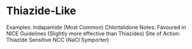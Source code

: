 # Thiazide-Like

Examples: Indapamide (Most Common)                     Chlortalidone
Notes: Favoured in NICE Guidelines (Slightly more effective than Thiazides)
Site of Action: Thiazide Sensitive NCC (NaCl Symporter)